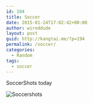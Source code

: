 ```yaml
---
id: 194
title: Soccer
date: 2015-01-24T17:02:42+00:00
author: wireddude
layout: post
guid: http://kangtai.me/?p=194
permalink: /soccer/
categories:
  - Random
tags:
  - soccer
---
```

SoccerShots today

<img src="http://i0.wp.com/media.davidkanter.com/Photo-2015-01-24-17-01.jpg?w=604" alt="Soccershots" data-recalc-dims="1" />